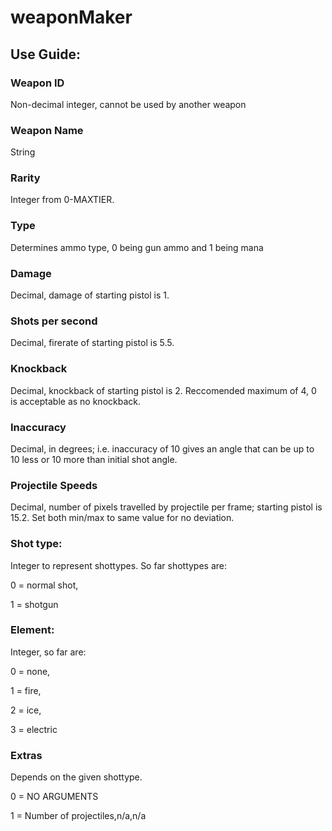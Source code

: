 # weaponMaker

## Use Guide:

### Weapon ID
Non-decimal integer, cannot be used by another weapon

### Weapon Name
String

### Rarity
Integer from 0-MAXTIER.

### Type
Determines ammo type, 0 being gun ammo and 1 being mana

### Damage
Decimal, damage of starting pistol is 1.

### Shots per second
Decimal, firerate of starting pistol is 5.5.

### Knockback
Decimal, knockback of starting pistol is 2. Reccomended maximum of 4, 0 is acceptable as no knockback.

### Inaccuracy
Decimal, in degrees; i.e. inaccuracy of 10 gives an angle that can be up to 10 less or 10 more than initial shot angle.

### Projectile Speeds
Decimal, number of pixels travelled by projectile per frame; starting pistol is 15.2. Set both min/max to same value for no deviation.

### Shot type:
Integer to represent shottypes. So far shottypes are:

0 = normal shot,

1 = shotgun

### Element:
Integer, so far are:

0 = none,

1 = fire,

2 = ice,

3 = electric

### Extras
Depends on the given shottype. 

0 = NO ARGUMENTS

1 = Number of projectiles,n/a,n/a
